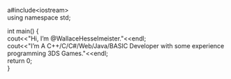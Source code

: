 a#include\<iostream\> <br />
using namespace std; <br />

int main() {<br />
    cout<<"Hi, I’m @WallaceHesselmeister."<<endl;<br />
    cout<<"I’m A C++/C/C#/Web/Java/BASIC Developer with some experience programming 3DS Games."<<endl;<br />
    return 0;<br />
    }

<!---
WallaceHesselmeister/WallaceHesselmeister is a ✨ special ✨ repository because its `README.md` (this file) appears on your GitHub profile.
You can click the Preview link to take a look at your changes.
--->
